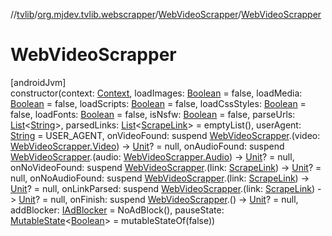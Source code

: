 //[tvlib](../../../index.md)/[org.mjdev.tvlib.webscrapper](../index.md)/[WebVideoScrapper](index.md)/[WebVideoScrapper](-web-video-scrapper.md)

# WebVideoScrapper

[androidJvm]\
constructor(context: [Context](https://developer.android.com/reference/kotlin/android/content/Context.html), loadImages: [Boolean](https://kotlinlang.org/api/latest/jvm/stdlib/kotlin/-boolean/index.html) = false, loadMedia: [Boolean](https://kotlinlang.org/api/latest/jvm/stdlib/kotlin/-boolean/index.html) = false, loadScripts: [Boolean](https://kotlinlang.org/api/latest/jvm/stdlib/kotlin/-boolean/index.html) = false, loadCssStyles: [Boolean](https://kotlinlang.org/api/latest/jvm/stdlib/kotlin/-boolean/index.html) = false, loadFonts: [Boolean](https://kotlinlang.org/api/latest/jvm/stdlib/kotlin/-boolean/index.html) = false, isNsfw: [Boolean](https://kotlinlang.org/api/latest/jvm/stdlib/kotlin/-boolean/index.html) = false, parseUrls: [List](https://kotlinlang.org/api/latest/jvm/stdlib/kotlin.collections/-list/index.html)&lt;[String](https://kotlinlang.org/api/latest/jvm/stdlib/kotlin/-string/index.html)&gt;, parsedLinks: [List](https://kotlinlang.org/api/latest/jvm/stdlib/kotlin.collections/-list/index.html)&lt;[ScrapeLink](../../org.mjdev.tvlib.webscrapper.base/-scrape-link/index.md)&gt; = emptyList(), userAgent: [String](https://kotlinlang.org/api/latest/jvm/stdlib/kotlin/-string/index.html) = USER_AGENT, onVideoFound: suspend [WebVideoScrapper](index.md).(video: [WebVideoScrapper.Video](-video/index.md)) -&gt; [Unit](https://kotlinlang.org/api/latest/jvm/stdlib/kotlin/-unit/index.html)? = null, onAudioFound: suspend [WebVideoScrapper](index.md).(audio: [WebVideoScrapper.Audio](-audio/index.md)) -&gt; [Unit](https://kotlinlang.org/api/latest/jvm/stdlib/kotlin/-unit/index.html)? = null, onNoVideoFound: suspend [WebVideoScrapper](index.md).(link: [ScrapeLink](../../org.mjdev.tvlib.webscrapper.base/-scrape-link/index.md)) -&gt; [Unit](https://kotlinlang.org/api/latest/jvm/stdlib/kotlin/-unit/index.html)? = null, onNoAudioFound: suspend [WebVideoScrapper](index.md).(link: [ScrapeLink](../../org.mjdev.tvlib.webscrapper.base/-scrape-link/index.md)) -&gt; [Unit](https://kotlinlang.org/api/latest/jvm/stdlib/kotlin/-unit/index.html)? = null, onLinkParsed: suspend [WebVideoScrapper](index.md).(link: [ScrapeLink](../../org.mjdev.tvlib.webscrapper.base/-scrape-link/index.md)) -&gt; [Unit](https://kotlinlang.org/api/latest/jvm/stdlib/kotlin/-unit/index.html)? = null, onFinish: suspend [WebVideoScrapper](index.md).() -&gt; [Unit](https://kotlinlang.org/api/latest/jvm/stdlib/kotlin/-unit/index.html)? = null, addBlocker: [IAdBlocker](../../org.mjdev.tvlib.webscrapper.adblock/-i-ad-blocker/index.md) = NoAdBlock(), pauseState: [MutableState](https://developer.android.com/reference/kotlin/androidx/compose/runtime/MutableState.html)&lt;[Boolean](https://kotlinlang.org/api/latest/jvm/stdlib/kotlin/-boolean/index.html)&gt; = mutableStateOf(false))
